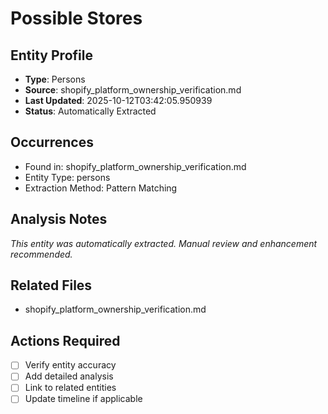 # Possible Stores

## Entity Profile
- **Type**: Persons
- **Source**: shopify_platform_ownership_verification.md
- **Last Updated**: 2025-10-12T03:42:05.950939
- **Status**: Automatically Extracted

## Occurrences
- Found in: shopify_platform_ownership_verification.md
- Entity Type: persons
- Extraction Method: Pattern Matching

## Analysis Notes
*This entity was automatically extracted. Manual review and enhancement recommended.*

## Related Files
- shopify_platform_ownership_verification.md

## Actions Required
- [ ] Verify entity accuracy
- [ ] Add detailed analysis
- [ ] Link to related entities
- [ ] Update timeline if applicable
